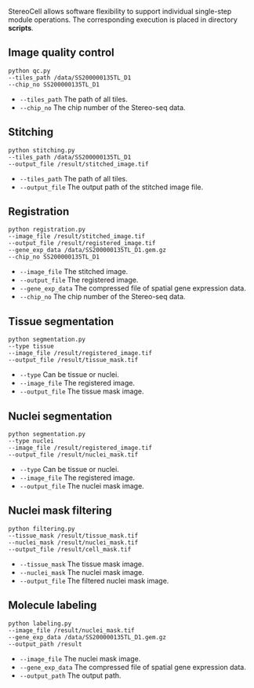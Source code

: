 StereoCell allows software flexibility to support individual single-step module operations. 
The corresponding execution is placed in directory __scripts__.

## Image quality control
```text
python qc.py
--tiles_path /data/SS200000135TL_D1
--chip_no SS200000135TL_D1
```
* ```--tiles_path``` The path of all tiles. 
* ```--chip_no``` The chip number of the Stereo-seq data. 

## Stitching
```text
python stitching.py
--tiles_path /data/SS200000135TL_D1
--output_file /result/stitched_image.tif
```
* ```--tiles_path``` The path of all tiles. 
* ```--output_file``` The output path of the stitched image file. 

## Registration
```text
python registration.py
--image_file /result/stitched_image.tif
--output_file /result/registered_image.tif
--gene_exp_data /data/SS200000135TL_D1.gem.gz
--chip_no SS200000135TL_D1
```
* ```--image_file``` The stitched image.
* ```--output_file``` The registered image.
* ```--gene_exp_data``` The compressed file of spatial gene expression data.
* ```--chip_no``` The chip number of the Stereo-seq data. 

## Tissue segmentation
```text
python segmentation.py
--type tissue
--image_file /result/registered_image.tif
--output_file /result/tissue_mask.tif
```
* ```--type``` Can be tissue or nuclei. 
* ```--image_file```  The registered image. 
* ```--output_file``` The tissue mask image. 

## Nuclei segmentation
```text
python segmentation.py
--type nuclei
--image_file /result/registered_image.tif
--output_file /result/nuclei_mask.tif
```
* ```--type``` Can be tissue or nuclei. 
* ```--image_file``` The registered image.
* ```--output_file``` The nuclei mask image. 

## Nuclei mask filtering
```text
python filtering.py
--tissue_mask /result/tissue_mask.tif
--nuclei_mask /result/nuclei_mask.tif
--output_file /result/cell_mask.tif
```
* ```--tissue_mask``` The tissue mask image. 
* ```--nuclei_mask``` The nuclei mask image. 
* ```--output_file``` The filtered nuclei mask image. 

## Molecule labeling
```text
python labeling.py
--image_file /result/nuclei_mask.tif
--gene_exp_data /data/SS200000135TL_D1.gem.gz
--output_path /result
```
* ```--image_file``` The nuclei mask image. 
* ```--gene_exp_data``` The compressed file of spatial gene expression data. 
* ```--output_path``` The output path. 

